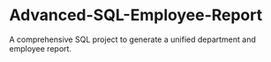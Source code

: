 # Advanced-SQL-Employee-Report
A comprehensive SQL project to generate a unified department and employee report.
